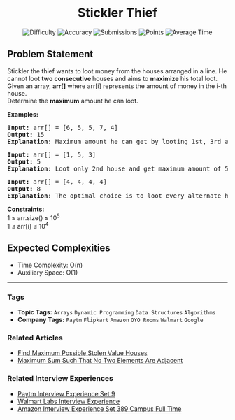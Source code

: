 <h1 align="center">Stickler Thief</h1>

<p align="center">
  <img alt="Difficulty" title="Difficulty" src="https://custom-icon-badges.demolab.com/badge/Difficulty: Medium-1F222E?style=for-the-badge&logoColor=white&logo=fire"/>
  <img alt="Accuracy" title="Accuracy" src="https://custom-icon-badges.demolab.com/badge/Accuracy: 37.98%25-1F222E?style=for-the-badge&logoColor=white&logo=target"/>
  <img alt="Submissions" title="Submissions" src="https://custom-icon-badges.demolab.com/badge/Submissions: 254K+-1F222E?style=for-the-badge&logoColor=white&logo=repo"/>
  <img alt="Points" title="Points" src="https://custom-icon-badges.demolab.com/badge/Points: 4-1F222E?style=for-the-badge&logoColor=white&logo=award"/>
  <img alt="Average Time" title="Average Time" src="https://custom-icon-badges.demolab.com/badge/Average%20Time: 20m-1F222E?style=for-the-badge&logoColor=white&logo=clock"/>
</p>

## Problem Statement

Stickler the thief wants to loot money from the houses arranged in a line. He cannot loot <b>two consecutive </b>houses and aims to <b>maximize</b> his total loot. <br>Given an array, <b>arr[]</b> where arr[i] represents the amount of money in the i-th house.<br>Determine the <b>maximum</b> amount he can loot.

<b>Examples:</b>

<pre><b>Input: </b>arr[] = [6, 5, 5, 7, 4]
<b>Output: </b>15
<b>Explanation: </b>Maximum amount he can get by looting 1st, 3rd and 5th house. Which is 6 + 5 + 4 = 15.</pre>

<pre><b>Input: </b>arr[] = [1, 5, 3]
<b>Output: </b>5
<b>Explanation: </b>Loot only 2nd house and get maximum amount of 5.<br></pre>

<pre><b>Input: </b>arr[] = [4, 4, 4, 4]
<b>Output: </b>8
<b>Explanation: </b>The optimal choice is to loot every alternate house. Looting the 1st and 3rd houses, or the 2nd and 4th, both give a maximum total of 4 + 4 = 8.</pre>

<b>Constraints:</b><br>1 ≤ arr.size() ≤ 10<sup>5</sup><br>1 ≤ arr[i] ≤ 10<sup>4</sup>

## Expected Complexities
- Time Complexity: O(n)
- Auxiliary Space: O(1)

<hr>

### Tags
- **Topic Tags:** `Arrays` `Dynamic Programming` `Data Structures` `Algorithms`
- **Company Tags:** `Paytm` `Flipkart` `Amazon` `OYO Rooms` `Walmart` `Google`

### Related Articles
- [Find Maximum Possible Stolen Value Houses](https://www.geeksforgeeks.org/find-maximum-possible-stolen-value-houses/)
- [Maximum Sum Such That No Two Elements Are Adjacent](https://www.geeksforgeeks.org/maximum-sum-such-that-no-two-elements-are-adjacent/)

### Related Interview Experiences
- [Paytm Interview Experience Set 9](https://www.geeksforgeeks.org/paytm-interview-experience-set-9/)
- [Walmart Labs Interview Experience](https://www.geeksforgeeks.org/walmart-labs-interview-experience/)
- [Amazon Interview Experience Set 389 Campus Full Time](https://www.geeksforgeeks.org/amazon-interview-experience-set-389-campus-full-time/)
